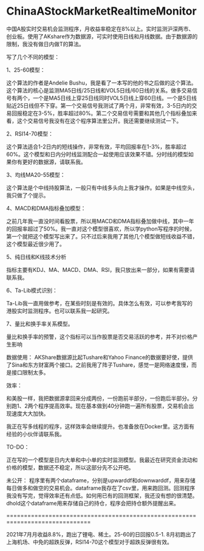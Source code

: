 # ChinaAStockMarketRealtimeMonitor

中国A股实时交易机会监测程序，月收益率稳定在8%以上。实时监测沪深两市、创业板。使用了AKshare作为数据源，可实时使用日线和月线数据。由于数据源的限制，我没有做日内做T的算法。

写了几个不同的模型：

1、25-60模型： 

这个算法的作者是Andelie Bushu，我是看了一本写的他的书之后做的这个算法。这个算法的核心是监测MA5日线/25日线和VOL5日线/60日线的关系。做多交易信号有两个，一个是MA5日线上穿25日线同时VOL5日线上穿60日线。一个是5日线贴近25日线但不下穿。第一个交易信号我测试了两个月，非常有效，3-5日内的交易回报稳定在3-5%，胜率超过80%。第二个交易信号需要和其他几个指标叠加来看，这个交易信号我没有在这个程序算法里公开。我还需要继续测试一下。

2、RSI14-70模型： 

这个算法适合1-2日内的短线操作，非常有效，平均回报率在1-3%，胜率超过60%。这个模型和日内分时线监测配合一起使用应该效果不错。分时线的模型如果你有更好的数据源，请联系我。

3、均线MA20-55模型：

这个算法是个中线持股算法，一般只有中线多头向上我才操作。如果是中线空头，我只做了个提示。

4、MACD和DMA指标叠加模型：

之前几年我一直没时间看股票，所以用MACD和DMA指标叠加做中线，其中一年的回报率超过了50%。我一直对这个模型很喜欢，所以学python写程序的时候，第一个就把这个模型写出来了。只不过后来我用了其他几个模型做短线收益不错，这个模型最近很少用了。

5、纯日线和K线技术分析 

指标主要有KDJ、MA、MACD、DMA、RSI，我只放出来一部分，如果有需要请联系我。 

6、Ta-Lib模式识别：

Ta-Lib我一直用做参考，在某些时刻是有效的。具体怎么有效，可以参考我写的港股实时监测程序。也可以联系我一起研究。


7、量比和换手率关系模型。

量比和换手率的预警，这个指标可以当作股票是否交易活跃的参考，并不对价格产生影响

数据使用：
AKShare数据源比起Tushare和Yahoo Finance的数据要好使，提供了Sina和东方财富两个接口。之前我用了阵子Tushare，感觉一是网络速度慢，而是接口限制太多。


效率：

和美股一样，我把数据源拿回来分成两份，一份跑前半部分，一份跑后半部分。分别跑1、2两个程序提高效率。现在基本做到40分钟跑一遍所有股票，交易机会出现速度大大加快。

我正在写多线程的程序，这样效率会继续提升。也准备放在Docker里。这方面有经验的小伙伴请联系我。

TO-DO：

正在写的一个模型是日内大单和中小单的实时监测模型。我最近在研究资金流动和价格的模型，数据还不稳定，所以这部分先不公开吧。

未公开： 程序里有两个dataframe，分别是upwarddf和downwarddf，用来存储每日做多和做空的交易机会。dataframe我存在了csv里，用来跑回测。回测程序我没有写完，觉得效率还有点低。如何用已有的回测框架，我还没有想的很清楚。
dhold这个dataframe用来存储自己的持仓，程序会把持仓额外提醒出来。

==============================================================================

2021年7月月收益8.8%，跑出了锂电、稀土。25-60的日回报0.5-1.
8月初跑出了上海机场、中免的超跌反弹，RSI14-70这个模型对于超跌反弹很有效。
